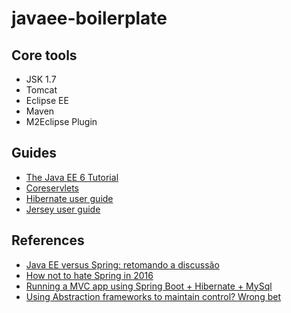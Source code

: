 # javaee-boilerplate

## Core tools

* JSK 1.7
* Tomcat
* Eclipse EE
* Maven
* M2Eclipse Plugin

## Guides

* [The Java EE 6 Tutorial](https://docs.oracle.com/javaee/6/tutorial/doc/index.html)
* [Coreservlets](http://www.coreservlets.com/)
* [Hibernate user guide](http://docs.jboss.org/hibernate/orm/5.1/userguide/html_single/Hibernate_User_Guide.html)
* [Jersey user guide](https://jersey.java.net/documentation/latest/user-guide.html)

## References

* [Java EE versus Spring: retomando a discussão](http://blog.caelum.com.br/java-ee-versus-spring-retomando-a-discussao/)
* [How not to hate Spring in 2016](https://spring.io/blog/2015/11/29/how-not-to-hate-spring-in-2016)
* [Running a MVC app using Spring Boot + Hibernate + MySql](http://stackoverflow.com/questions/24514981/running-a-mvc-app-using-spring-boot-hibernate-mysql)
* [Using Abstraction frameworks to maintain control? Wrong bet](http://in.relation.to/2006/07/26/using-abstraction-frameworks-to-maintain-control-wrong-bet/)
